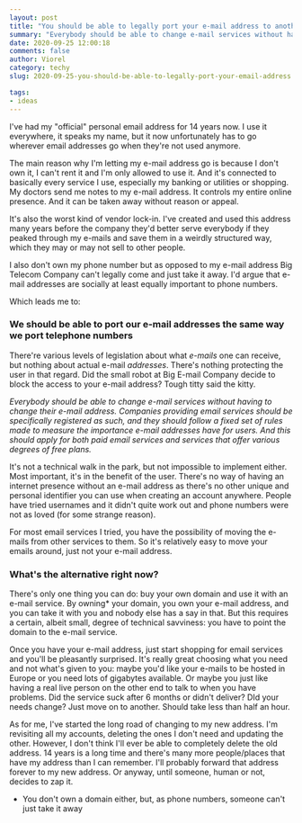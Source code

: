 ```yaml
---
layout: post
title: "You should be able to legally port your e-mail address to another service"
summary: "Everybody should be able to change e-mail services without having to change their e-mail address. Companies providing email services should be specifically registered as such, and they should follow a fixed set of rules made to measure the importance e-mail addresses have for users." 
date: 2020-09-25 12:00:18
comments: false
author: Viorel
category: techy
slug: 2020-09-25-you-should-be-able-to-legally-port-your-email-address

tags:
- ideas
---
```


I've had my "official" personal email address for 14 years now. I use it everywhere, it speaks my name, but it now unfortunately has to go wherever email addresses go when they're not used anymore.

The main reason why I'm letting my e-mail address go is because I don't own it, I can't rent it and I'm only allowed to use it. And it's connected to basically every service I use, especially my banking or utilities or shopping. My doctors send me notes to my e-mail address. It controls my entire online presence. And it can be taken away without reason or appeal. 

It's also the worst kind of vendor lock-in. I've created and used this address many years before the company they'd better serve everybody if they peaked through my e-mails and save them in a weirdly structured way, which they may or may not sell to other people.

I also don't own my phone number but as opposed to my e-mail address Big Telecom Company can't legally come and just take it away. I'd argue that e-mail addresses are socially at least equally important to phone numbers.

Which leads me to:

### We should be able to port our e-mail addresses the same way we port telephone numbers
There're various levels of legislation about what *e-mails* one can receive, but nothing about actual e-mail *addresses*. There's nothing protecting the user in that regard. Did the small robot at Big E-mail Company decide to block the access to your e-mail address? Tough titty said the kitty.

*Everybody should be able to change e-mail services without having to change their e-mail address. Companies providing email services should be specifically registered as such, and they should follow a fixed set of rules made to measure the importance e-mail addresses have for users. And this should apply for both paid email services and services that offer various degrees of free plans.*

It's not a technical walk in the park, but not impossible to implement either. Most important, it's in the benefit of the user. There's no way of having an internet presence without an e-mail address as there's no other unique and personal identifier you can use when creating an account anywhere. People have tried usernames and it didn't quite work out and phone numbers were not as loved (for some strange reason).

For most email services I tried, you have the possibility of moving the e-mails from other services to them. So it's relatively easy to move your emails around, just not your e-mail address.

### What's the alternative right now?
There's only one thing you can do: buy your own domain and use it with an e-mail service. By owning* your domain, you own your e-mail address, and you can take it with you and nobody else has a say in that. But this requires a certain, albeit small, degree of technical savviness: you have to point the domain to the e-mail service.

Once you have your e-mail address, just start shopping for email services and you'll be pleasantly surprised. It's really great choosing what you need and not what's given to you: maybe you'd like your e-mails to be hosted in Europe or you need lots of gigabytes available. Or maybe you just like having a real live person on the other end to talk to when you have problems. Did the service suck after 6 months or didn't deliver? DId your needs change? Just move on to another. Should take less than half an hour.

As for me, I've started the long road of changing to my new address. I'm revisiting all my accounts, deleting the ones I don't need and updating the other. However, I don't think I'll ever be able to completely delete the old address. 14 years is a long time and there's many more people/places that have my address than I can remember. I'll probably forward that address forever to my new address. Or anyway, until someone, human or not, decides to zap it. 

* You don't own a domain either, but, as phone numbers, someone can't just take it away
